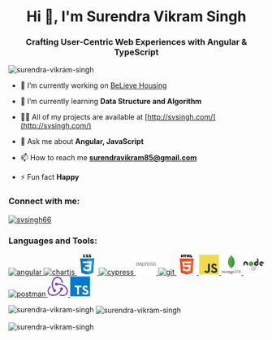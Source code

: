 <h1 align="center">Hi 👋, I'm Surendra Vikram Singh</h1>
<h3 align="center">Crafting User-Centric Web Experiences with Angular & TypeScript</h3>

<img src="https://raw.githubusercontent.com/punitkmryh/punitkmryh/master/Developer.gif" alt="" align="right" width="400">

<p align="left"> <img src="https://komarev.com/ghpvc/?username=surendra-vikram-singh&label=Profile%20views&color=0e75b6&style=flat" alt="surendra-vikram-singh" /> </p>

- 🔭 I’m currently working on [BeLieve Housing](https://www.believehousing.co.uk/)

- 🌱 I’m currently learning **Data Structure and Algorithm**

- 👨‍💻 All of my projects are available at [http://svsingh.com/](http://svsingh.com/)

- 💬 Ask me about **Angular, JavaScript**

- 📫 How to reach me **surendravikram85@gmail.com**

- ⚡ Fun fact **Happy**

<h3 align="left">Connect with me:</h3>
<p align="left">
<a href="https://linkedin.com/in/svsingh66" target="blank"><img align="center" src="https://raw.githubusercontent.com/rahuldkjain/github-profile-readme-generator/master/src/images/icons/Social/linked-in-alt.svg" alt="svsingh66" height="30" width="40" /></a>
</p>

<h3 align="left">Languages and Tools:</h3>
<p align="left"> <a href="https://angular.io" target="_blank" rel="noreferrer"> <img src="https://angular.io/assets/images/logos/angular/angular.svg" alt="angular" width="40" height="40"/> </a> <a href="https://www.chartjs.org" target="_blank" rel="noreferrer"> <img src="https://www.chartjs.org/media/logo-title.svg" alt="chartjs" width="40" height="40"/> </a> <a href="https://www.w3schools.com/css/" target="_blank" rel="noreferrer"> <img src="https://raw.githubusercontent.com/devicons/devicon/master/icons/css3/css3-original-wordmark.svg" alt="css3" width="40" height="40"/> </a> <a href="https://www.cypress.io" target="_blank" rel="noreferrer"> <img src="https://raw.githubusercontent.com/simple-icons/simple-icons/6e46ec1fc23b60c8fd0d2f2ff46db82e16dbd75f/icons/cypress.svg" alt="cypress" width="40" height="40"/> </a> <a href="https://expressjs.com" target="_blank" rel="noreferrer"> <img src="https://raw.githubusercontent.com/devicons/devicon/master/icons/express/express-original-wordmark.svg" alt="express" width="40" height="40"/> </a> <a href="https://git-scm.com/" target="_blank" rel="noreferrer"> <img src="https://www.vectorlogo.zone/logos/git-scm/git-scm-icon.svg" alt="git" width="40" height="40"/> </a> <a href="https://www.w3.org/html/" target="_blank" rel="noreferrer"> <img src="https://raw.githubusercontent.com/devicons/devicon/master/icons/html5/html5-original-wordmark.svg" alt="html5" width="40" height="40"/> </a> <a href="https://developer.mozilla.org/en-US/docs/Web/JavaScript" target="_blank" rel="noreferrer"> <img src="https://raw.githubusercontent.com/devicons/devicon/master/icons/javascript/javascript-original.svg" alt="javascript" width="40" height="40"/> </a> <a href="https://www.mongodb.com/" target="_blank" rel="noreferrer"> <img src="https://raw.githubusercontent.com/devicons/devicon/master/icons/mongodb/mongodb-original-wordmark.svg" alt="mongodb" width="40" height="40"/> </a> <a href="https://nodejs.org" target="_blank" rel="noreferrer"> <img src="https://raw.githubusercontent.com/devicons/devicon/master/icons/nodejs/nodejs-original-wordmark.svg" alt="nodejs" width="40" height="40"/> </a> <a href="https://postman.com" target="_blank" rel="noreferrer"> <img src="https://www.vectorlogo.zone/logos/getpostman/getpostman-icon.svg" alt="postman" width="40" height="40"/> </a> <a href="https://redux.js.org" target="_blank" rel="noreferrer"> <img src="https://raw.githubusercontent.com/devicons/devicon/master/icons/redux/redux-original.svg" alt="redux" width="40" height="40"/> </a> <a href="https://www.typescriptlang.org/" target="_blank" rel="noreferrer"> <img src="https://raw.githubusercontent.com/devicons/devicon/master/icons/typescript/typescript-original.svg" alt="typescript" width="40" height="40"/> </a> </p>

<p><img align="left" src="https://github-readme-stats.vercel.app/api/top-langs?username=surendra-vikram-singh&show_icons=true&locale=en&layout=compact" alt="surendra-vikram-singh" /></p>

<p>&nbsp;<img align="center" src="https://github-readme-stats.vercel.app/api?username=surendra-vikram-singh&show_icons=true&locale=en" alt="surendra-vikram-singh" /></p>

<p><img align="center" src="https://github-readme-streak-stats.herokuapp.com/?user=surendra-vikram-singh&" alt="surendra-vikram-singh" /></p>
